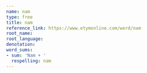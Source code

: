 ```yaml
---
name: nam
type: free
title: nam
reference_link: https://www.etymonline.com/word/nam
root_name: 
root_language: 
denotation: 
word_sums:
- sum: 'Nam + '
  respelling: nam
---
```

